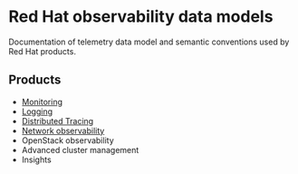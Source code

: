 # Red Hat observability data models

Documentation of telemetry data model and semantic conventions used by Red Hat products.

## Products
* [Monitoring](https://docs.openshift.com/container-platform/latest/monitoring/monitoring-overview.html)
* [Logging](https://docs.openshift.com/container-platform/latest/logging/cluster-logging.html)
* [Distributed Tracing](https://docs.openshift.com/container-platform/latest/otel/otel-installing.html)
* [Network observability](https://docs.openshift.com/container-platform/latest/network_observability/network-observability-overview.html)
* OpenStack observability
* Advanced cluster management
* Insights
